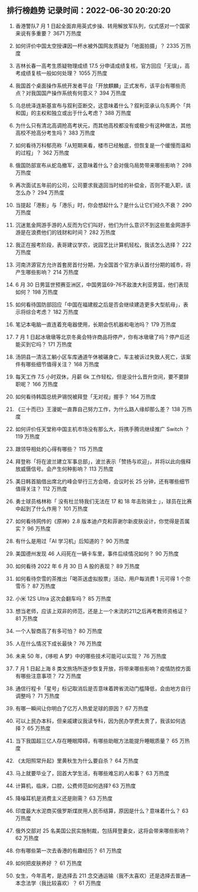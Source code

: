 
## 排行榜趋势 记录时间：2022-06-30 20:20:20
  
  1. 香港警队7 月 1 日起全面弃用英式步操、转用解放军队列，仪式感对一个国家来说有多重要？ 3671 万热度
    
  2. 如何评价中国太空授课因一杯水被外国网友质疑为「地面拍摄」？ 2335 万热度
    
  3. 吉林长春一高考生质疑物理成绩 17.5 分申请成绩复核，官方回应「无误」，高考成绩复核一般如何处理？ 1055 万热度
    
  4. 我国首个桌面操作系统开发者平台「开放麒麟」正式发布，该平台有哪些亮点？对我国国产操作系统有何意义？ 394 万热度
    
  5. 乌总统泽连斯基宣布与叙利亚断交，这意味着什么？叙利亚承认乌东两个「共和国」的主权和独立或出于什么考虑？ 388 万热度
    
  6. 为什么只有清北高调抢高考状元，而其他高校都没有或极少有这种做法，其他高校不抢高分考生吗？ 383 万热度
    
  7. 如何看待万科郁亮称「从短期来看，楼市已经触底，但恢复是一个缓慢而温和的过程」？ 362 万热度
    
  8. 俄国防部宣布从蛇岛撤军️，这意味着什么？会对俄乌局势带来哪些影响？ 298 万热度
    
  9. 再次面试五年前的公司，公司要求我退回当时给的补偿金，否则不能入职，该怎么办？ 294 万热度
    
  10. 当提起「港影」与「港乐」时，你会想起什么？是什么让它们经久不衰？ 290 万热度
    
  11. 沉迷氪金网游手游的人反而为它们叫好，他们为什么意识不到这些氪金网游手游是在浪费他们的钱财和时间？ 282 万热度
    
  12. 我正在报考阶段，表哥建议学农，说园艺比计算机轻松，我该怎么选择？ 222 万热度
    
  13. 河南济源官方允许首套房首付分期，为全国首个官方承认首付分期的城市，将产生哪些影响？ 214 万热度
    
  14. 6 月 30 日男篮世预赛亚洲区，中国男篮69-76不敌澳大利亚男篮，他们表现如何？ 198 万热度
    
  15. 如何看待国防部回应「中国在福建舰之后是否会继续建造更多大型航母」，表示将综合考虑？ 182 万热度
    
  16. 笔记本电脑一直连着充电器使用，长期会伤机器和电池吗？ 179 万热度
    
  17. 7 月 1 日起冰墩墩等北京冬奥会特许商品将停产，你有冰墩墩了吗？停产后还能买到它吗？ 171 万热度
    
  18. 汤阴县一清洁工躺小区车库通道午休被碾身亡，车主被诉过失致人死亡，该案件有哪些细节值得关注？ 168 万热度
    
  19. 每天工作 7.5 小时双休，月薪 6k 工作轻松，但是没什么晋升空间，要不要辞职呢？ 166 万热度
    
  20. 如何看待韩国总统尹锡悦被拜登「无对视」握手？ 164 万热度
    
  21. 《三十而已》王漫妮一直靠自己努力工作，为什么路人缘却那么差？ 138 万热度
    
  22. 如何评价任天堂称中国主机市场没有那么大，将携手腾讯继续推广 Switch ？ 119 万热度
    
  23. 跟领导相处的心得有哪些？ 115 万热度
    
  24. 拜登称「将在波兰建立军事总部」，波兰表示「赞扬与欢迎」，并将以此向俄释放威慑信号。会产生何种影响？ 113 万热度
    
  25. 美日韩首脑借出席北约峰会举行三方会晤，会议时长 25 分钟，还有哪些细节值得关注？ 112 万热度
    
  26. 勇士球员格林称「 没有杜兰特我们无法在 17 和 18 年击败骑士 」，球员在比赛中起到了什么作用？ 101 万热度
    
  27. 如何看待网传的《原神》2.8 版本迪卢克和菲谢尔新皮肤设计，你觉得是否属实？ 96 万热度
    
  28. 有什么是用过「AI 学习机」后知道的？ 90 万热度
    
  29. 美国德州发现 46 人闷死在一辆卡车里，事件后续情况如何？ 90 万热度
    
  30. 如何看待 2022 年 6 月 30 日 A 股的表现？ 89 万热度
    
  31. 如何看待奈雪的茶推出「喝茶送虚拟股票」活动，用户每消费 1 元可得 1 个奈雪币？ 87 万热度
    
  32. 小米 12S Ultra 这次会翻车吗？ 85 万热度
    
  33. 想当老师，应该上双非的师范，还是上一个末流的211之后再考教师资格证？ 81 万热度
    
  34. 一个人智商高了有多可怕？ 80 万热度
    
  35. 人在什么情况下成长最快？ 76 万热度
    
  36. 未来 50 年，《哆啦 A 梦》中的哪些技术可能可以实现？ 76 万热度
    
  37. 7 月 1 日起上海 8 类文旅场所逐步恢复开放，将带来哪些影响？疫情防控方面有哪些注意事项？ 72 万热度
    
  38. 通信行程卡「星号」标记取消后是否意味着跨省流动门槛降低，会由地方自行调整吗？ 71 万热度
    
  39. 有哪一瞬间让你明白了亿万人热爱足球的原因？ 67 万热度
    
  40. 可以上民办本科，但亲戚建议我读专科，因为民办学费太贵了，我该如何选择？ 65 万热度
    
  41. 当下我国超三亿人存在睡眠障碍，有哪些助眠方法能提升睡眠质量？ 65 万热度
    
  42. 《太阳照常升起》里黄秋生为什么要自杀？ 64 万热度
    
  43. 马上就要毕业了，回首大学生活，有哪些难忘的人和事？ 63 万热度
    
  44. 计算机，临床，口腔，公费师范如何选择? 63 万热度
    
  45. 降噪耳机是消费主义还是刚需？ 63 万热度
    
  46. 印度最大水泥商买俄罗斯煤炭用人民币结算，原因是什么？意味着什么？ 63 万热度
    
  47. 俄外交部对 25 名美国公民实施制裁，包括拜登妻女，这将会带来哪些影响？ 62 万热度
    
  48. 你有哪些第一次去香港的有趣经历？ 61 万热度
    
  49. 如何把皮肤养好 ？ 61 万热度
    
  50. 女生，今年高考，是选择去 211 念交通运输（我不太喜欢）还是选择去普通一本念法学（我比较喜欢）？ 61 万热度
    